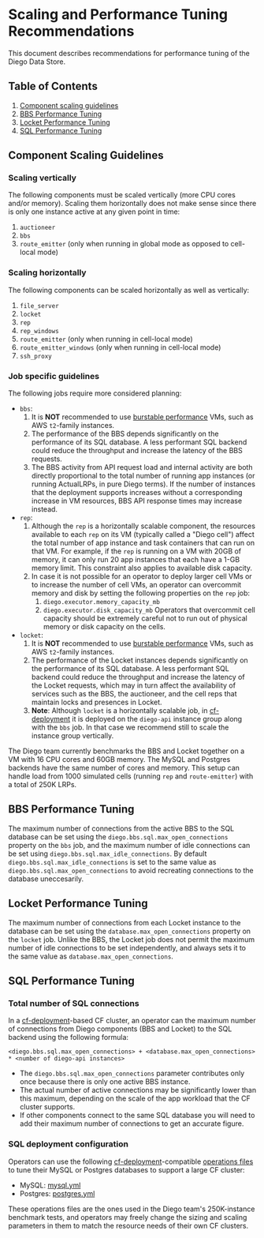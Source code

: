 # Scaling and Performance Tuning Recommendations

This document describes recommendations for performance tuning of the Diego Data Store.


## Table of Contents

1. [Component scaling guidelines](#component-scaling-guidelines)
1. [BBS Performance Tuning](#bbs-tuning)
1. [Locket Performance Tuning](#locket-tuning)
1. [SQL Performance Tuning](#sql-performance-tuning)


## <a name="#component-scaling-guidelines"/> Component Scaling Guidelines

### Scaling vertically

The following components must be scaled vertically (more CPU cores and/or memory). Scaling them horizontally does not make sense since there is only one instance active at any given point in time:

1. `auctioneer`
1. `bbs`
1. `route_emitter` (only when running in global mode as opposed to cell-local mode)

### Scaling horizontally

The following components can be scaled horizontally as well as vertically:

1. `file_server`
1. `locket`
1. `rep`
1. `rep_windows`
1. `route_emitter` (only when running in cell-local mode)
1. `route_emitter_windows` (only when running in cell-local mode)
1. `ssh_proxy`

### Job specific guidelines

The following jobs require more considered planning:

- `bbs`:
  1. It is **NOT** recommended to use [burstable performance](https://aws.amazon.com/ec2/instance-types/) VMs, such as AWS `t2`-family instances.
  1. The performance of the BBS depends significantly on the performance of its SQL database. A less performant SQL backend could reduce the throughput and increase the latency of the BBS requests.
  1. The BBS activity from API request load and internal activity are both directly proportional to the total number of running app instances (or running ActualLRPs, in pure Diego terms). If the number of instances that the deployment supports increases without a corresponding increase in VM resources, BBS API response times may increase instead.
- `rep`:
  1. Although the `rep` is a horizontally scalable component, the resources available to each `rep` on its VM (typically called a "Diego cell") affect the total number of app instance and task containers that can run on that VM. For example, if the `rep` is running on a VM with 20GB of memory, it can only run 20 app instances that each have a 1-GB memory limit. This constraint also applies to available disk capacity.
  1. In case it is not possible for an operator to deploy larger cell VMs or to increase the number of cell VMs, an operator can overcommit memory and disk by setting the following properties on the `rep` job:
     1. `diego.executor.memory_capacity_mb`
     1. `diego.executor.disk_capacity_mb`
    Operators that overcommit cell capacity should be extremely careful not to run out of physical memory or disk capacity on the cells.
- `locket`:
  1. It is **NOT** recommended to use [burstable performance](https://aws.amazon.com/ec2/instance-types/) VMs, such as AWS `t2`-family instances.
  1. The performance of the Locket instances depends significantly on the performance of its SQL database. A less performant SQL backend could reduce the throughput and increase the latency of the Locket requests, which may in turn affect the availability of services such as the BBS, the auctioneer, and the cell reps that maintain locks and presences in Locket.
  1. **Note**: Although `locket` is a horizontally scalable job, in [cf-deployment](https://github.com/cloudfoundry/cf-deployment) it is deployed on the `diego-api` instance group along with the `bbs` job. In that case we recommend still to scale the instance group vertically.

The Diego team currently benchmarks the BBS and Locket together on a VM with 16 CPU cores and 60GB memory. The MySQL and Postgres backends have the same number of cores and memory. This setup can handle load from 1000 simulated cells (running `rep` and `route-emitter`) with a total of 250K LRPs.

## <a name="bbs-tuning"></a> BBS Performance Tuning

The maximum number of connections from the active BBS to the SQL database can be set using the `diego.bbs.sql.max_open_connections` property on the `bbs` job, and the maximum number of idle connections can be set using `diego.bbs.sql.max_idle_connections`. By default `diego.bbs.sql.max_idle_connections` is set to the same value as `diego.bbs.sql.max_open_connections` to avoid recreating connections to the database uneccesarily.

## <a name="locket-tuning"></a> Locket Performance Tuning

The maximum number of connections from each Locket instance to the database can be set using the `database.max_open_connections` property on the `locket` job. Unlike the BBS, the Locket job does not permit the maximum number of idle connections to be set independently, and always sets it to the same value as `database.max_open_connections`.

## <a name="sql-performance-tuning"></a> SQL Performance Tuning

### Total number of SQL connections

In a [cf-deployment](https://github.com/cloudfoundry/cf-deployment)-based CF cluster, an operator can the maximum number of connections from Diego components (BBS and Locket) to the SQL backend using the following formula:

```
<diego.bbs.sql.max_open_connections> + <database.max_open_connections> * <number of diego-api instances>
```

- The `diego.bbs.sql.max_open_connections` parameter contributes only once because there is only one active BBS instance.
- The actual number of active connections may be significantly lower than this maximum, depending on the scale of the app workload that the CF cluster supports.
- If other components connect to the same SQL database you will need to add their maximum number of connections to get an accurate figure.

### SQL deployment configuration

Operators can use the following [cf-deployment](https://github.com/cloudfoundry/cf-deployment)-compatible
[operations files](http://bosh.io/docs/cli-ops-files.html) to tune their MySQL or Postgres databases to support a large CF cluster:

- MySQL: [mysql.yml](../operations/benchmarks/mysql.yml)
- Postgres: [postgres.yml](../operations/benchmarks/postgres.yml)

These operations files are the ones used in the Diego team's 250K-instance benchmark tests, and operators may freely change the sizing and scaling parameters in them to match the resource needs of their own CF clusters.
